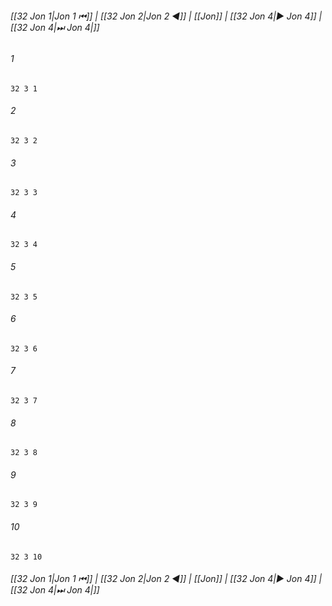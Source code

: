
###### [[32 Jon 1|Jon 1 ⏮]] | [[32 Jon 2|Jon 2 ◀]] | [[Jon]] | [[32 Jon 4|▶ Jon 4]] | [[32 Jon 4|⏭ Jon 4|]]

###### 1
``` verse
32 3 1 
```
###### 2
``` verse
32 3 2 
```
###### 3
``` verse
32 3 3 
```
###### 4
``` verse
32 3 4 
```
###### 5
``` verse
32 3 5 
```
###### 6
``` verse
32 3 6 
```
###### 7
``` verse
32 3 7 
```
###### 8
``` verse
32 3 8 
```
###### 9
``` verse
32 3 9 
```
###### 10
``` verse
32 3 10 
```

###### [[32 Jon 1|Jon 1 ⏮]] | [[32 Jon 2|Jon 2 ◀]] | [[Jon]] | [[32 Jon 4|▶ Jon 4]] | [[32 Jon 4|⏭ Jon 4|]]

